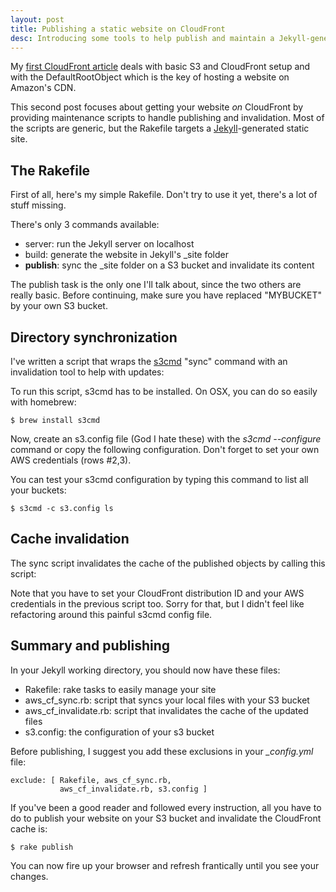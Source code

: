 ```yaml
---
layout: post
title: Publishing a static website on CloudFront
desc: Introducing some tools to help publish and maintain a Jekyll-generated static website on Amazon's CloudFront CDN.
---
```


My [first CloudFront article](/archives/cloudfront-hosting.html) deals with basic S3 and CloudFront setup and with the DefaultRootObject which is the key of hosting a website on Amazon's CDN.

This second post focuses about getting your website *on* CloudFront by providing maintenance scripts to handle publishing and invalidation. Most of the scripts are generic, but the Rakefile targets a [Jekyll](http://jekyllrb.com)-generated static site.

## The Rakefile

First of all, here's my simple Rakefile. Don't try to use it yet, there's a lot of stuff missing.

<script src="http://gist.github.com/592988.js?file=Rakefile"></script>

There's only 3 commands available:

* server: run the Jekyll server on localhost
* build: generate the website in Jekyll's \_site folder
* **publish**: sync the \_site folder on a S3 bucket and invalidate its content

The publish task is the only one I'll talk about, since the two others are really basic. Before continuing, make sure you have replaced "MYBUCKET" by your own S3 bucket.

## Directory synchronization

I've written a script that wraps the [s3cmd](http://s3tools.org/) "sync" command with an invalidation tool to help with updates:

<script src="http://gist.github.com/592941.js"> </script>

To run this script, s3cmd has to be installed. On OSX, you can do so easily with homebrew:

	$ brew install s3cmd

Now, create an s3.config file (God I hate these) with the *s3cmd --configure* command or copy the following configuration. Don't forget to set your own AWS credentials (rows #2,3).

<script src="http://gist.github.com/592988.js?file=s3.config"></script>

You can test your s3cmd configuration by typing this command to list all your buckets:

	$ s3cmd -c s3.config ls

## Cache invalidation

The sync script invalidates the cache of the published objects by calling this script:

<script src="http://gist.github.com/589132.js"> </script>

Note that you have to set your CloudFront distribution ID and your AWS credentials in the previous script too. Sorry for that, but I didn't feel like refactoring around this painful s3cmd config file.

## Summary and publishing

In your Jekyll working directory, you should now have these files:

* Rakefile: rake tasks to easily manage your site
* aws_cf_sync.rb: script that syncs your local files with your S3 bucket
* aws_cf_invalidate.rb: script that invalidates the cache of the updated files
* s3.config: the configuration of your s3 bucket

Before publishing, I suggest you add these exclusions in your *_config.yml* file:

	exclude: [ Rakefile, aws_cf_sync.rb,
	           aws_cf_invalidate.rb, s3.config ]

If you've been a good reader and followed every instruction, all you have to do to publish your website on your S3 bucket and invalidate the CloudFront cache is:

	$ rake publish

You can now fire up your browser and refresh frantically until you see your changes.
